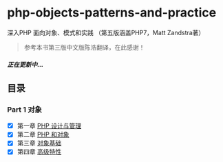 # php-objects-patterns-and-practice
深入PHP 面向对象、模式和实践 （第五版涵盖PHP7，Matt Zandstra著）

> 参考本书第三版中文版陈浩翻译，在此感谢！

##### 正在更新中...

## 目录
### Part 1 对象
 - [x] 第一章 [PHP 设计与管理](https://github.com/kylesean/php-objects-patterns-and-practice/blob/master/%E7%AC%AC%E4%B8%80%E9%83%A8%E5%88%86%20%E5%AF%B9%E8%B1%A1/%E7%AC%AC%E4%B8%80%E7%AB%A0%20PHP%20%E8%AE%BE%E8%AE%A1%E4%B8%8E%E7%AE%A1%E7%90%86.md)
 - [x] 第二章 [PHP 和对象](https://github.com/kylesean/php-objects-patterns-and-practice/blob/master/%E7%AC%AC%E4%B8%80%E9%83%A8%E5%88%86%20%E5%AF%B9%E8%B1%A1/%E7%AC%AC%E4%BA%8C%E7%AB%A0%20PHP%20%E5%92%8C%E5%AF%B9%E8%B1%A1.md)
 - [x] 第三章 [对象基础](https://github.com/kylesean/php-objects-patterns-and-practice/blob/master/%E7%AC%AC%E4%B8%80%E9%83%A8%E5%88%86%20%E5%AF%B9%E8%B1%A1/%E7%AC%AC%E4%B8%89%E7%AB%A0%20%E5%AF%B9%E8%B1%A1%E5%9F%BA%E7%A1%80.md)
 - [x] 第四章 [高级特性](https://github.com/kylesean/php-objects-patterns-and-practice/blob/master/%E7%AC%AC%E4%B8%80%E9%83%A8%E5%88%86%20%E5%AF%B9%E8%B1%A1/%E7%AC%AC%E5%9B%9B%E7%AB%A0%20%E9%AB%98%E7%BA%A7%E7%89%B9%E6%80%A7.md)
